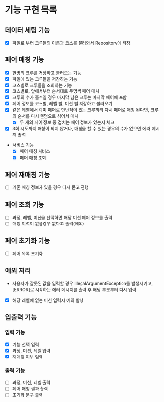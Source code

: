 # 기능 구현 목록

## 데이터 세팅 기능
- [x] 파일로 부터 크루들의 이름과 코스를 불러와서 Repository에 저장

## 페어 매칭 기능
- [x] 한명의 크루를 저장하고 불러오는 기능
- [x] 파일에 있는 크루들을 저장하는 기능
- [x] 코스별로 크루들을 조회하는 기능
- [x] 코스별로, 앞에서부터 순서대로 두명씩 페어 매치
- [x] 크루의 수가 홀수일 경우 마지막 남은 크루는 마지막 페어에 포함
- [x] 페어 정보를 코스별, 레벨 별, 미션 별 저장하고 불러오기
- [x] 같은 레벨에서 이미 페어로 만난적이 있는 크루끼리 다시 페어로 매칭 된다면, 
      크루의 순서를 다시 랜덤으로 섞어서 매치
  - [x] 두 개의 페어 정보 중 겹치는 페어 정보가 있는지 체크
- [x] 3회 시도까지 매칭이 되지 않거나, 매칭을 할 수 있는 경우의 수가 없으면 에러 메시지 출력
- 서비스 기능
  - [x] 페어 매칭 서비스
  - [x] 페어 매칭 조회

## 페어 재매칭 기능
- [ ] 기존 매칭 정보가 있을 경우 다시 묻고 진행

## 페어 조회 기능
- [ ] 과정, 레벨, 미션을 선택하면 해당 미션 페어 정보를 출력
- [ ] 매칭 이력이 없을경우 없다고 출력(예외)

## 페어 초기화 기능
- [ ] 페어 목록 초기화

## 예외 처리
- 사용자가 잘못된 값을 입력할 경우 IllegalArgumentException를 발생시키고,
  [ERROR]로 시작하는 에러 메시지를 출력 후 해당 부분부터 다시 입력
- [x] 해당 레벨에 없는 미션 입력시 예외 발생


## 입출력 기능
### 입력 기능
- [x] 기능 선택 입력
- [x] 과정, 미션, 레벨 입력
- [x] 재매칭 여부 입력

### 출력 기능
- [ ] 과정, 미션, 레벨 출력
- [ ] 페어 매칭 결과 출력
- [ ] 초기화 문구 출력